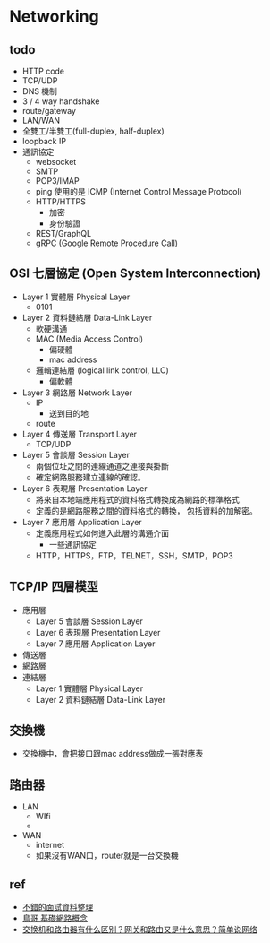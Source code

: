# Networking


## todo
* HTTP code
* TCP/UDP
* DNS 機制
* 3 / 4 way handshake
* route/gateway
* LAN/WAN
* 全雙工/半雙工(full-duplex, half-duplex)
* loopback IP
* 通訊協定
  * websocket
  * SMTP
  * POP3/IMAP
  * ping 使用的是 ICMP (Internet Control Message Protocol)
  * HTTP/HTTPS
    * 加密
    * 身份驗證
  * REST/GraphQL
  * gRPC (Google Remote Procedure Call)
  

## OSI 七層協定 (Open System Interconnection)
* Layer 1 實體層 Physical Layer
  * 0101
* Layer 2 資料鏈結層 Data-Link Layer
  * 軟硬溝通
  * MAC (Media Access Control)
    * 偏硬體
    * mac address
  * 邏輯連結層 (logical link control, LLC)
    * 偏軟體
* Layer 3 網路層 Network Layer
  * IP
    * 送到目的地
  * route
* Layer 4 傳送層 Transport Layer
  * TCP/UDP
* Layer 5 會談層 Session Layer
  * 兩個位址之間的連線通道之連接與掛斷
  * 確定網路服務建立連線的確認。
* Layer 6 表現層 Presentation Layer
  * 將來自本地端應用程式的資料格式轉換成為網路的標準格式
  * 定義的是網路服務之間的資料格式的轉換， 包括資料的加解密。
* Layer 7 應用層 Application Layer
  * 定義應用程式如何進入此層的溝通介面
    * 一些通訊協定
  * HTTP，HTTPS，FTP，TELNET，SSH，SMTP，POP3

## TCP/IP 四層模型
* 應用層
  * Layer 5 會談層 Session Layer
  * Layer 6 表現層 Presentation Layer
  * Layer 7 應用層 Application Layer
* 傳送層
* 網路層
* 連結層
  * Layer 1 實體層 Physical Layer
  * Layer 2 資料鏈結層 Data-Link Layer


## 交換機
* 交換機中，會把接口跟mac address做成一張對應表

## 路由器
* LAN
  * WIfi
  * 
* WAN
  * internet
  * 如果沒有WAN口，router就是一台交換機


## ref
* [不錯的面試資料整理](https://hackmd.io/@g9tdU4gDSTiEZrerd0g7-w/SyCXEfsSE?type=view)
* [鳥哥 基礎網路概念](https://linux.vbird.org/linux_server/centos6/0110network_basic.php)
* [交换机和路由器有什么区别？网关和路由又是什么意思？简单说网络](https://www.youtube.com/watch?v=HmscVF3vKQs)